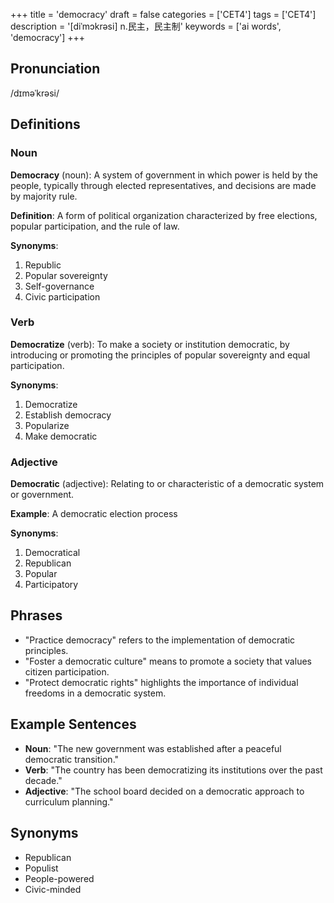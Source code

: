 +++
title = 'democracy'
draft = false
categories = ['CET4']
tags = ['CET4']
description = '[diˈmɔkrəsi] n.民主，民主制'
keywords = ['ai words', 'democracy']
+++

## Pronunciation
/dɪməˈkrəsi/

## Definitions
### Noun
**Democracy** (noun): A system of government in which power is held by the people, typically through elected representatives, and decisions are made by majority rule. 

**Definition**: A form of political organization characterized by free elections, popular participation, and the rule of law.

**Synonyms**: 
1. Republic
2. Popular sovereignty
3. Self-governance
4. Civic participation

### Verb
**Democratize** (verb): To make a society or institution democratic, by introducing or promoting the principles of popular sovereignty and equal participation.

**Synonyms**: 
1. Democratize
2. Establish democracy
3. Popularize
4. Make democratic

### Adjective
**Democratic** (adjective): Relating to or characteristic of a democratic system or government.

**Example**: A democratic election process

**Synonyms**: 
1. Democratical
2. Republican
3. Popular
4. Participatory

## Phrases
- "Practice democracy" refers to the implementation of democratic principles.
- "Foster a democratic culture" means to promote a society that values citizen participation.
- "Protect democratic rights" highlights the importance of individual freedoms in a democratic system.

## Example Sentences
- **Noun**: "The new government was established after a peaceful democratic transition."
- **Verb**: "The country has been democratizing its institutions over the past decade."
- **Adjective**: "The school board decided on a democratic approach to curriculum planning."

## Synonyms
- Republican
- Populist
- People-powered
- Civic-minded
